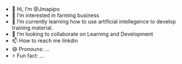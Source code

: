 - 👋 Hi, I’m @Jmapipo
- 👀 I’m interested in farming business
- 🌱 I’m currently learning how to use artificial intellegence to develop training material.
- 💞️ I’m looking to collaborate on Learning and Development
- 📫 How to reach me linkdin
- 😄 Pronouns: ...
- ⚡ Fun fact: ...

<!---
Jmapipo/Jmapipo is a ✨ special ✨ repository because its `README.md` (this file) appears on your GitHub profile.
You can click the Preview link to take a look at your changes.
--->
